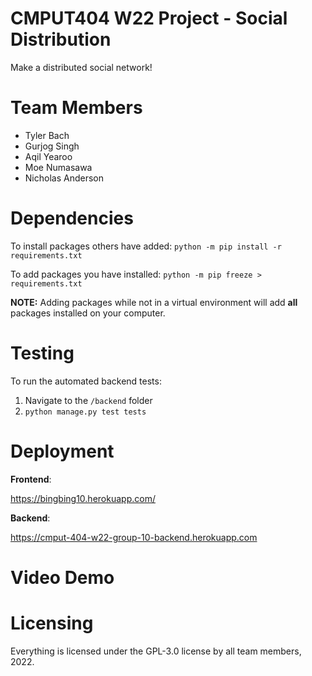 CMPUT404 W22 Project - Social Distribution
==========================================

Make a distributed social network!

Team Members
============

- Tyler Bach
- Gurjog Singh
- Aqil Yearoo
- Moe Numasawa
- Nicholas Anderson

Dependencies
============

To install packages others have added:
`python -m pip install -r requirements.txt`

To add packages you have installed:
`python -m pip freeze > requirements.txt`

**NOTE:** Adding packages while not in a virtual environment will add **all** packages installed on your computer.

Testing
=======

To run the automated backend tests:
1. Navigate to the `/backend` folder
2. `python manage.py test tests`

Deployment
==========

**Frontend**:

https://bingbing10.herokuapp.com/

**Backend**:

https://cmput-404-w22-group-10-backend.herokuapp.com

Video Demo
==========

Licensing
=========

Everything is licensed under the GPL-3.0 license by all team members, 2022.

